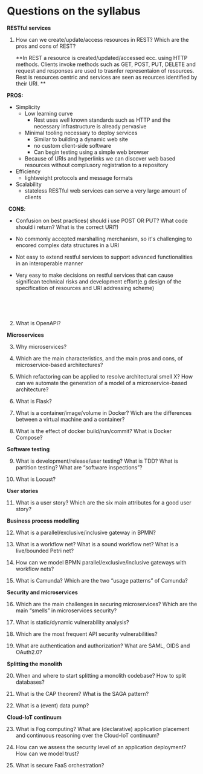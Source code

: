 # Questions on the syllabus

**RESTful services**

1. How can we create/update/access resources in REST? Which are the pros and cons of REST?

   **In REST a resource is created/updated/accessed ecc. using HTTP methods. Clients invoke methods such as GET, POST, PUT, DELETE and request and responses  are used to trasnfer representaion of resources. Rest is resources centric and services are seen as reources identified by their URI. **

  **PROS:**

   - Simplicity
     - Low learning curve
       - Rest uses well known standards such as HTTP and the necessary infrastructure is already pervasive
     - Minimal tooling necessary to deploy services
       - Similar to building a dynamic web site
       - no custom client-side software
       - Can begin testing using a simple web browser
     - Because of URIs and hyperlinks we can discover web based resources without complusory registration to a repository
   - Efficiency  
     - lightweight protocols and message formats
   - Scalability
     - stateless RESTful web services can serve a very large amount of clients

​	  **CONS**:



  - Confusion on best practices( should i use POST OR PUT? What code should i return? What is the correct URI?)

  - No commonly accepted marshalling merchanism, so it's challenging to encored complex data structures in a URI
  - Not easy to extend restful services to support advanced functionalities in an interoperable manner
  - Very easy to make decisions on restful services that can cause significan technical risks and development effort(e.g design of the specification of resources and URI addressing scheme)

​					

​		

2. What is OpenAPI?

**Microservices**

3. Why microservices?

4. Which are the main characteristics, and the main pros and cons, of microservice-based architectures?

5. Which refactoring can be applied to resolve architectural smell X? How can we automate the generation of a model of a
microservice-based architecture?

6. What is Flask?

7. What is a container/image/volume in Docker? Wich are the differences between a virtual machine and a container?

8. What is the effect of docker build/run/commit? What is Docker Compose?

**Software testing**

9. What is development/release/user testing? What is TDD? What is partition testing? What are “software inspections”?

10. What is Locust?



**User stories**

11. What is a user story? Which are the six main attributes for a good user story?



**Business process modelling**

12. What is a parallel/exclusive/inclusive gateway in BPMN?

13. What is a workflow net? What is a sound workflow net? What is a live/bounded Petri net?

14. How can we model BPMN parallel/exclusive/inclusive gateways with workflow nets?

15. What is Camunda? Which are the two “usage patterns” of Camunda?



**Security and microservices**

16. Which are the main challenges in securing microservices? Which are the main “smells” in microservices security?

17. What is static/dynamic vulnerability analysis?

18. Which are the most frequent API security vulnerabilities?

19. What are authentication and authorization? What are SAML, OIDS and OAuth2.0?



**Splitting the monolith**

20. When and where to start splitting a monolith codebase? How to split databases?

21. What is the CAP theorem? What is the SAGA pattern?

22. What is a (event) data pump?

**Cloud-IoT continuum**

23. What is Fog computing? What are (declarative) application placement and continuous reasoning over the Cloud-IoT
continuum?

24. How can we assess the security level of an application deployment? How can we model trust?

25. What is secure FaaS orchestration?